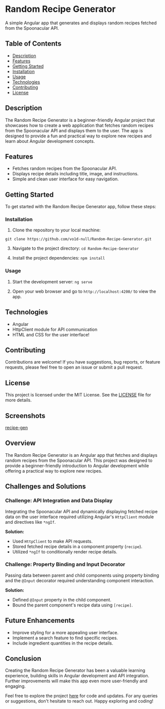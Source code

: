 # Random Recipe Generator

A simple Angular app that generates and displays random recipes fetched from the Spoonacular API.

## Table of Contents

- [Description](#description)
- [Features](#features)
- [Getting Started](#getting-started)
- [Installation](#installation)
- [Usage](#usage)
- [Technologies](#technologies)
- [Contributing](#contributing)
- [License](#license)

## Description

The Random Recipe Generator is a beginner-friendly Angular project that showcases how to create a web application that fetches random recipes from the Spoonacular API and displays them to the user. The app is designed to provide a fun and practical way to explore new recipes and learn about Angular development concepts.

## Features

- Fetches random recipes from the Spoonacular API.
- Displays recipe details including title, image, and instructions.
- Simple and clean user interface for easy navigation.

## Getting Started

To get started with the Random Recipe Generator app, follow these steps:

### Installation

1. Clone the repository to your local machine:

``
git clone https://github.com/vo1d-null/Random-Recipe-Generator.git
``

3. Navigate to the project directory:
``
cd Random-Recipe-Generator
``

5. Install the project dependencies:
``
npm install
``


### Usage

1. Start the development server:
``
ng serve
``

3. Open your web browser and go to `http://localhost:4200/` to view the app.

## Technologies

- Angular
- HttpClient module for API communication
- HTML and CSS for the user interface!


## Contributing

Contributions are welcome! If you have suggestions, bug reports, or feature requests, please feel free to open an issue or submit a pull request.

## License

This project is licensed under the MIT License. See the [LICENSE](LICENSE) file for more details.

## Screenshots

[recipe-gen](https://github.com/vo1d-null/Random-Recipe-Generator/assets/123015737/91e3ce96-81aa-40a6-acc5-606dae8622f2)


## Overview

The Random Recipe Generator is an Angular app that fetches and displays random recipes from the Spoonacular API. This project was designed to provide a beginner-friendly introduction to Angular development while offering a practical way to explore new recipes.

## Challenges and Solutions

### Challenge: API Integration and Data Display

Integrating the Spoonacular API and dynamically displaying fetched recipe data on the user interface required utilizing Angular's `HttpClient` module and directives like `*ngIf`.

**Solution:** 
- Used `HttpClient` to make API requests.
- Stored fetched recipe details in a component property (`recipe`).
- Utilized `*ngIf` to conditionally render recipe details.

### Challenge: Property Binding and Input Decorator

Passing data between parent and child components using property binding and the `@Input` decorator required understanding component interaction.

**Solution:**
- Defined `@Input` property in the child component.
- Bound the parent component's recipe data using `[recipe]`.

## Future Enhancements

- Improve styling for a more appealing user interface.
- Implement a search feature to find specific recipes.
- Include ingredient quantities in the recipe details.

## Conclusion

Creating the Random Recipe Generator has been a valuable learning experience, building skills in Angular development and API integration. Further improvements will make this app even more user-friendly and engaging.

Feel free to explore the project [here](https://github.com/vo1d-null/Random-Recipe-Generator) for code and updates. For any queries or suggestions, don't hesitate to reach out. Happy exploring and coding!
